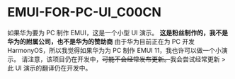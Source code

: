 # EMUI-FOR-PC-UI_C00CN
如果华为要为 PC 制作 EMUI，这是一个小型 UI 演示。 __这是粉丝制作的，我不是华为的附属公司，也不是华为的赞助商__ 由于华为目前正在为 PC 开发 HarmonyOS，所以我觉得如果华为为 PC 制作 EMUI 11，我也许可以做一个小演示。 请注意，该项目仍在开发中，~~可能不会经常发布更新。~~我会尝试经常更新 >此 UI 演示的翻译仍在开发中。
